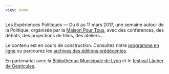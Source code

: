 ```yaml
---
view: none
---
```


Les Expériences Politiques &mdash; Du 6 au 11 mars 2017, une semaine autour de la Politique, organisée par la [Maison Pour Tous][1], avec des conférences, des débats, des projections de films, des ateliers…

Le contenu est en cours de construction. Consultez notre [programme en ligne](/programme/) ou parcourez les [archives des éditions prédécentes](/archives/).

En partenariat avec la [Bibliothèque Municipale de Lyon][2] et le [festival Lâcher de Gesticules][3].

[1]: http://www.salledesrancy.com/
[2]: https://www.bm-lyon.fr/nos-blogs/democratie/article/a-propos?lang=fr
[3]: http://festiconfslyon.fr/
